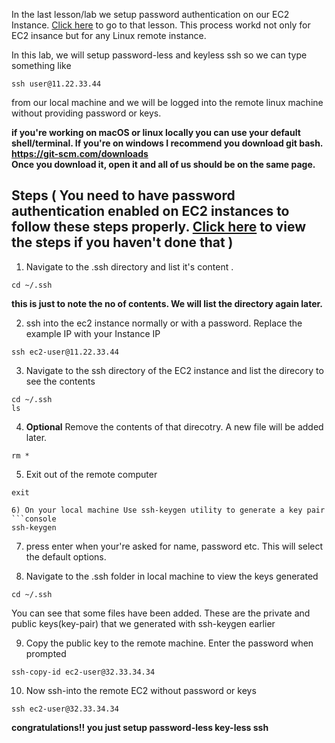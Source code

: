 In the last lesson/lab we setup password authentication on our EC2 Instance. [Click here](https://github.com/ravsau/aws-labs/blob/master/enable-password-ssh.MD) to go to that lesson.
This process workd not only for EC2 insance but for any Linux remote instance. 

In this lab, we will setup password-less and keyless ssh so we can type something like 
```console 
ssh user@11.22.33.44
``` 
from our local machine and we will be logged into the remote linux machine without providing password or keys.


**if you're working on macOS or linux locally you can use your default shell/terminal. If you're on windows I recommend you download git bash. \
https://git-scm.com/downloads \
Once you download it, open it and all of us should be on the same page.**


## Steps ( You need to have password authentication enabled on EC2 instances to follow these steps properly. [Click here](https://github.com/ravsau/aws-labs/blob/master/enable-password-ssh.MD) to view the steps if you haven't done that )

1) Navigate to the .ssh directory and list it's content . 
```console
cd ~/.ssh
```

**this is just to note the no of contents. We will list the directory again later.**

2) ssh into the ec2 instance normally or with a password. Replace the example IP with your Instance IP
```console
ssh ec2-user@11.22.33.44 
```

3) Navigate to the ssh directory of the EC2 instance and list the direcory to see the contents
```console
cd ~/.ssh
ls 

```

4) **Optional** Remove the contents of that direcotry. A new file will be added later.
```console
rm *

```

5) Exit out of the remote computer 
```console
exit
```


```
6) On your local machine Use ssh-keygen utility to generate a key pair 
```console
ssh-keygen
```

7) press enter when your're asked for name, password etc. This will select the default options.

8) Navigate to the .ssh folder in local machine to view the keys generated
```console
cd ~/.ssh
```
You can see that some files have been added. These are the private and public keys(key-pair) that we generated with ssh-keygen earlier

9) Copy the public key to the remote machine. Enter the password when prompted
```console
ssh-copy-id ec2-user@32.33.34.34
```

10) Now ssh-into the remote EC2 without password or keys
```console
ssh ec2-user@32.33.34.34
```

**congratulations!! you just setup password-less key-less ssh**





